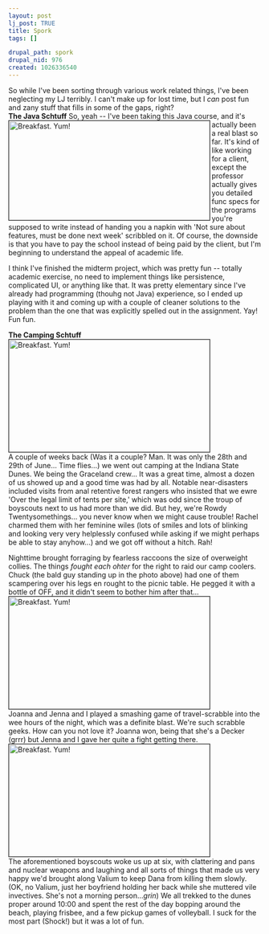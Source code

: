```yaml
--- 
layout: post
lj_post: TRUE
title: Spork
tags: []

drupal_path: spork
drupal_nid: 976
created: 1026336540
---
```

So while I've been sorting through various work related things, I've been neglecting my LJ terribly. I can't make up for lost time, but I <i>can</i> post fun and zany stuff that fills in some of the gaps, right?<br clear="all">
<b>The Java Schtuff</b>
<img src="/files/lj-photos/java.jpg" width=400 height=198 alt="Breakfast. Yum!" align="left" border="1">So, yeah -- I've been taking this Java course, and it's actually been a real blast so far. It's kind of like working for a client, except the professor actually gives you detailed func specs for the programs you're supposed to write instead of handing you a napkin with 'Not sure about features, must be done next week' scribbled on it. Of course, the downside is that you have to pay the school instead of being paid by the client, but I'm beginning to understand the appeal of academic life.

I think I've finished the midterm project, which was pretty fun -- totally academic exercise, no need to implement things like persistence, complicated UI, or anything like that. It was pretty elementary since I've already had programming (thouhg not Java) experience, so I ended up playing with it and coming up with a couple of cleaner solutions to the problem than the one that was explicitly spelled out in the assignment. Yay! Fun fun.

<b>The Camping Schtuff</b>
<br clear="all"><img src="/files/lj-photos/Breakfast.JPG" width=400 height=224 alt="Breakfast. Yum!" border="1"><br clear="all">
A couple of weeks back (Was it a couple? Man. It was only the 28th and 29th of June... Time flies...) we went out camping at the Indiana State Dunes. We being the Graceland crew... It was a great time, almost a dozen of us showed up and a good time was had by all. Notable near-disasters included visits from anal retentive forest rangers who insisted that we ewre 'Over the legal limit of tents per site,' which was odd since the troup of boyscouts next to us had more than we did. But hey, we're Rowdy Twentysomethings... you never know when we might cause trouble! Rachel charmed them with her feminine wiles (lots of smiles and lots of blinking and looking very very helplessly confused while asking if we might perhaps be able to stay anyhow...) and we got off without a hitch. Rah!

Nighttime brought forraging by fearless raccoons the size of overweight collies. The things <i>fought each ohter</i> for the right to raid our camp coolers. Chuck (the bald guy standing up in the photo above) had one of them scampering over his legs en rought to the picnic table. He pegged it with a bottle of OFF, and it didn't seem to bother him after that...
<br clear="all"><img src="/files/lj-photos/Scrabble.JPG" width=400 height=224 alt="Breakfast. Yum!" border="1"><br clear="all">
Joanna and Jenna and I played a smashing game of travel-scrabble into the wee hours of the night, which was a definite blast. We're such scrabble geeks. How can you not love it? Joanna won, being that she's a Decker (grrr) but Jenna and I gave her quite a fight getting there.
<br clear="all"><img src="/files/lj-photos/Volleyball2.JPG" width=400 height=224 alt="Breakfast. Yum!" border="1"><br clear="all">
The aforementioned boyscouts woke us up at six, with clattering and pans and nuclear weapons and laughing and all sorts of things that made us very happy we'd brought along Valium to keep Dana from killing them slowly. (OK, no Valium, just her boyfriend holding her back while she muttered vile invectives. She's not a morning person...*grin*) We all trekked to the dunes proper around 10:00 and spent the rest of the day bopping around the beach, playing frisbee, and a few pickup games of volleyball. I suck for the most part (Shock!) but it was a lot of fun.

